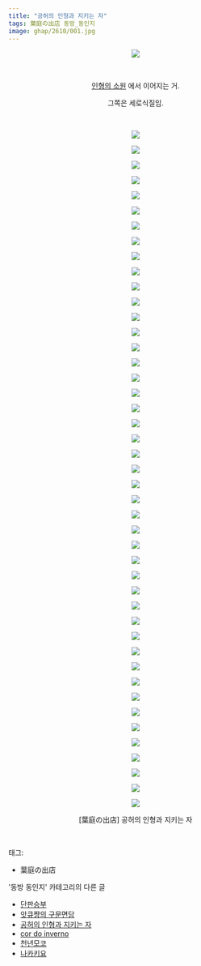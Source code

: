 ```yaml
---
title: "공허의 인형과 지키는 자"
tags: 葉庭の出店 동방_동인지
image: ghap/2610/001.jpg
---
```

<div class="article">
<p style="text-align: center; clear: none; float: none;"><img src="{{ site.nasurl }}/ghap/2610/001.jpg"/></p>
<p style="text-align: center; clear: none; float: none;"><br/></p>
<p style="text-align: center; clear: none; float: none;"><a class="tx-link" href="http://ghaptouhou.tistory.com/2609" target="_blank">인형의 소원</a> 에서 이어지는 거.</p>
<p style="text-align: center; clear: none; float: none;">그쪽은 세로식질임.</p>
<p style="text-align: center; clear: none; float: none;"><br/></p>
<p style="text-align: center; clear: none; float: none;"><img src="{{ site.nasurl }}/ghap/2610/002.jpg"/></p>
<p style="text-align: center; clear: none; float: none;"><img src="{{ site.nasurl }}/ghap/2610/003.jpg"/></p>
<p style="text-align: center; clear: none; float: none;"><img src="{{ site.nasurl }}/ghap/2610/004.jpg"/></p>
<p style="text-align: center; clear: none; float: none;"><img src="{{ site.nasurl }}/ghap/2610/005.jpg"/></p>
<p style="text-align: center; clear: none; float: none;"><img src="{{ site.nasurl }}/ghap/2610/006.jpg"/></p>
<p style="text-align: center; clear: none; float: none;"><img src="{{ site.nasurl }}/ghap/2610/007.jpg"/></p>
<p style="text-align: center; clear: none; float: none;"><img src="{{ site.nasurl }}/ghap/2610/008.jpg"/></p>
<p style="text-align: center; clear: none; float: none;"><img src="{{ site.nasurl }}/ghap/2610/009.jpg"/></p>
<p style="text-align: center; clear: none; float: none;"><img src="{{ site.nasurl }}/ghap/2610/010.jpg"/></p>
<p style="text-align: center; clear: none; float: none;"><img src="{{ site.nasurl }}/ghap/2610/011.jpg"/></p>
<p style="text-align: center; clear: none; float: none;"><img src="{{ site.nasurl }}/ghap/2610/012.jpg"/></p>
<p style="text-align: center; clear: none; float: none;"><img src="{{ site.nasurl }}/ghap/2610/013.jpg"/></p>
<p style="text-align: center; clear: none; float: none;"><img src="{{ site.nasurl }}/ghap/2610/014.jpg"/></p>
<p style="text-align: center; clear: none; float: none;"><img src="{{ site.nasurl }}/ghap/2610/015.jpg"/></p>
<p style="text-align: center; clear: none; float: none;"><img src="{{ site.nasurl }}/ghap/2610/016.jpg"/></p>
<p style="text-align: center; clear: none; float: none;"><img src="{{ site.nasurl }}/ghap/2610/017.jpg"/></p>
<p style="text-align: center; clear: none; float: none;"><img src="{{ site.nasurl }}/ghap/2610/018.jpg"/></p>
<p style="text-align: center; clear: none; float: none;"><img src="{{ site.nasurl }}/ghap/2610/019.jpg"/></p>
<p style="text-align: center; clear: none; float: none;"><img src="{{ site.nasurl }}/ghap/2610/020.jpg"/></p>
<p style="text-align: center; clear: none; float: none;"><img src="{{ site.nasurl }}/ghap/2610/021.jpg"/></p>
<p style="text-align: center; clear: none; float: none;"><img src="{{ site.nasurl }}/ghap/2610/022.jpg"/></p>
<p style="text-align: center; clear: none; float: none;"><img src="{{ site.nasurl }}/ghap/2610/023.jpg"/></p>
<p style="text-align: center; clear: none; float: none;"><img src="{{ site.nasurl }}/ghap/2610/024.jpg"/></p>
<p style="text-align: center; clear: none; float: none;"><img src="{{ site.nasurl }}/ghap/2610/025.jpg"/></p>
<p style="text-align: center; clear: none; float: none;"><img src="{{ site.nasurl }}/ghap/2610/026.jpg"/></p>
<p style="text-align: center; clear: none; float: none;"><img src="{{ site.nasurl }}/ghap/2610/027.jpg"/></p>
<p style="text-align: center; clear: none; float: none;"><img src="{{ site.nasurl }}/ghap/2610/028.jpg"/></p>
<p style="text-align: center; clear: none; float: none;"><img src="{{ site.nasurl }}/ghap/2610/029.jpg"/></p>
<p style="text-align: center; clear: none; float: none;"><img src="{{ site.nasurl }}/ghap/2610/030.jpg"/></p>
<p style="text-align: center; clear: none; float: none;"><img src="{{ site.nasurl }}/ghap/2610/031.jpg"/></p>
<p style="text-align: center; clear: none; float: none;"><img src="{{ site.nasurl }}/ghap/2610/032.jpg"/></p>
<p style="text-align: center; clear: none; float: none;"><img src="{{ site.nasurl }}/ghap/2610/033.jpg"/></p>
<p style="text-align: center; clear: none; float: none;"><img src="{{ site.nasurl }}/ghap/2610/034.jpg"/></p>
<p style="text-align: center; clear: none; float: none;"><img src="{{ site.nasurl }}/ghap/2610/035.jpg"/></p>
<p style="text-align: center; clear: none; float: none;"><img src="{{ site.nasurl }}/ghap/2610/036.jpg"/></p>
<p style="text-align: center; clear: none; float: none;"><img src="{{ site.nasurl }}/ghap/2610/037.jpg"/></p>
<p style="text-align: center; clear: none; float: none;"><img src="{{ site.nasurl }}/ghap/2610/038.jpg"/></p>
<p style="text-align: center; clear: none; float: none;"><img src="{{ site.nasurl }}/ghap/2610/039.jpg"/></p>
<p style="text-align: center; clear: none; float: none;"><img src="{{ site.nasurl }}/ghap/2610/040.jpg"/></p>
<p style="text-align: center; clear: none; float: none;"><img src="{{ site.nasurl }}/ghap/2610/041.jpg"/></p>
<p style="text-align: center; clear: none; float: none;"><img src="{{ site.nasurl }}/ghap/2610/042.jpg"/></p>
<p style="text-align: center; clear: none; float: none;"><img src="{{ site.nasurl }}/ghap/2610/043.jpg"/></p>
<p style="text-align: center; clear: none; float: none;"><img src="{{ site.nasurl }}/ghap/2610/044.jpg"/></p>
<p style="text-align: center; clear: none; float: none;"><img src="{{ site.nasurl }}/ghap/2610/045.jpg"/></p>
<p style="text-align: center; clear: none; float: none;"><img src="{{ site.nasurl }}/ghap/2610/046.jpg"/></p>
<p style="text-align: center; clear: none; float: none;">[葉庭の出店] 공허의 인형과 지키는 자</p>
<p><br/></p>
</div><div class="tagTrail">
<p>태그: </p>
<ul>
<li>葉庭の出店</li>
</ul>
</div><div class="another">
<p>'동방 동인지' 카테고리의 다른 글</p>
<ul>
<li><a href="/2016-10-16-ghap_2612">단판승부</a></li>
<li><a href="/2016-10-15-ghap_2611">앗큐쨩의 구문면담</a></li>
<li><a href="/2016-10-15-ghap_2610">공허의 인형과 지키는 자</a></li>
<li><a href="/2016-10-15-ghap_2608">cor do inverno</a></li>
<li><a href="/2016-10-15-ghap_2606">천년모코</a></li>
<li><a href="/2016-10-15-ghap_2600">나카키요</a></li>
</ul>
</div><div class="cb_module cb_fluid">
<div class="cb_wrt cb_profile">
</div><!-- commentList close -->
</div>